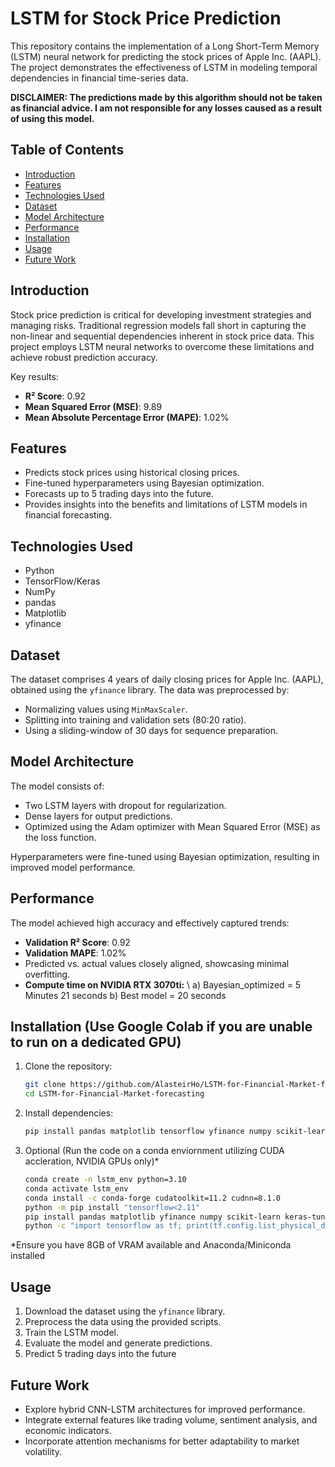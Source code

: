 # LSTM for Stock Price Prediction

This repository contains the implementation of a Long Short-Term Memory (LSTM) neural network for predicting the stock prices of Apple Inc. (AAPL). The project demonstrates the effectiveness of LSTM in modeling temporal dependencies in financial time-series data.

**DISCLAIMER: The predictions made by this algorithm should not be taken as financial advice. I am not responsible for any losses caused as a result of using this model.**
## Table of Contents

- [Introduction](#introduction)
- [Features](#features)
- [Technologies Used](#technologies-used)
- [Dataset](#dataset)
- [Model Architecture](#model-architecture)
- [Performance](#performance)
- [Installation](#installation)
- [Usage](#usage)
- [Future Work](#future-work)

## Introduction

Stock price prediction is critical for developing investment strategies and managing risks. Traditional regression models fall short in capturing the non-linear and sequential dependencies inherent in stock price data. This project employs LSTM neural networks to overcome these limitations and achieve robust prediction accuracy.

Key results:
- **R² Score**: 0.92
- **Mean Squared Error (MSE)**: 9.89
- **Mean Absolute Percentage Error (MAPE)**: 1.02%

## Features

- Predicts stock prices using historical closing prices.
- Fine-tuned hyperparameters using Bayesian optimization.
- Forecasts up to 5 trading days into the future.
- Provides insights into the benefits and limitations of LSTM models in financial forecasting.

## Technologies Used

- Python
- TensorFlow/Keras
- NumPy
- pandas
- Matplotlib
- yfinance

## Dataset

The dataset comprises 4 years of daily closing prices for Apple Inc. (AAPL), obtained using the `yfinance` library. The data was preprocessed by:
- Normalizing values using `MinMaxScaler`.
- Splitting into training and validation sets (80:20 ratio).
- Using a sliding-window of 30 days for sequence preparation.

## Model Architecture

The model consists of:
- Two LSTM layers with dropout for regularization.
- Dense layers for output predictions.
- Optimized using the Adam optimizer with Mean Squared Error (MSE) as the loss function.

Hyperparameters were fine-tuned using Bayesian optimization, resulting in improved model performance.

## Performance

The model achieved high accuracy and effectively captured trends:
- **Validation R² Score**: 0.92
- **Validation MAPE**: 1.02%
- Predicted vs. actual values closely aligned, showcasing minimal overfitting.
- **Compute time on NVIDIA RTX 3070ti:** \\
   a) Bayesian_optimized = 5 Minutes 21 seconds
   b) Best model = 20 seconds
  
## Installation (Use Google Colab if you are unable to run on a dedicated GPU)

1. Clone the repository:
   ```bash
   git clone https://github.com/AlasteirHo/LSTM-for-Financial-Market-forecasting.git
   cd LSTM-for-Financial-Market-forecasting
   ```
2. Install dependencies:
   ```bash
   pip install pandas matplotlib tensorflow yfinance numpy scikit-learn keras-tuner
   ```
3. Optional (Run the code on a conda enviornment utilizing CUDA accleration, NVIDIA GPUs only)*
   
   ```bash
   conda create -n lstm_env python=3.10
   conda activate lstm_env
   conda install -c conda-forge cudatoolkit=11.2 cudnn=8.1.0
   python -m pip install "tensorflow<2.11"
   pip install pandas matplotlib yfinance numpy scikit-learn keras-tuner
   python -c "import tensorflow as tf; print(tf.config.list_physical_devices('GPU'))"
   ```
*Ensure you have 8GB of VRAM available and Anaconda/Miniconda installed
## Usage

1. Download the dataset using the `yfinance` library.
2. Preprocess the data using the provided scripts.
3. Train the LSTM model.
4. Evaluate the model and generate predictions.
5. Predict 5 trading days into the future

## Future Work

- Explore hybrid CNN-LSTM architectures for improved performance.
- Integrate external features like trading volume, sentiment analysis, and economic indicators.
- Incorporate attention mechanisms for better adaptability to market volatility.



